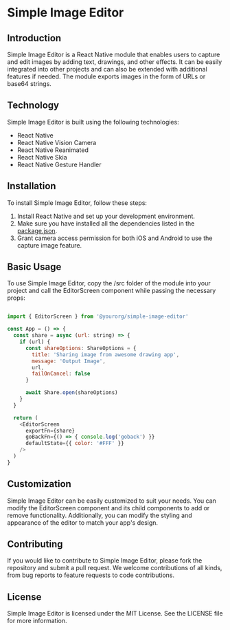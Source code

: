 # Simple Image Editor
## Introduction
Simple Image Editor is a React Native module that enables users to capture and edit images by adding text, drawings, and other effects. It can be easily integrated into other projects and can also be extended with additional features if needed. The module exports images in the form of URLs or base64 strings.

## Technology
Simple Image Editor is built using the following technologies:
- React Native
- React Native Vision Camera
- React Native Reanimated
- React Native Skia
- React Native Gesture Handler


## Installation
To install Simple Image Editor, follow these steps:

1. Install React Native and set up your development environment.
2. Make sure you have installed all the dependencies listed in the [package.json](https://github.com/SeNyterA/simple-image-editor/blob/master/package.json).
3. Grant camera access permission for both iOS and Android to use the capture image feature.

## Basic Usage
To use Simple Image Editor, copy the /src folder of the module into your project and call the EditorScreen component while passing the necessary props:

```javascript

import { EditorScreen } from '@yourorg/simple-image-editor'

const App = () => {
  const share = async (url: string) => {
    if (url) {
      const shareOptions: ShareOptions = {
        title: 'Sharing image from awesome drawing app',
        message: 'Output Image',
        url,
        failOnCancel: false
      }

      await Share.open(shareOptions)
    }
  }

  return (
    <EditorScreen
      exportFn={share}
      goBackFn={() => { console.log('goback') }}
      defaultState={{ color: '#FFF' }}
    />
  )
}
```
## Customization
Simple Image Editor can be easily customized to suit your needs. You can modify the EditorScreen component and its child components to add or remove functionality. Additionally, you can modify the styling and appearance of the editor to match your app's design.

## Contributing
If you would like to contribute to Simple Image Editor, please fork the repository and submit a pull request. We welcome contributions of all kinds, from bug reports to feature requests to code contributions.

## License
Simple Image Editor is licensed under the MIT License. See the LICENSE file for more information.





